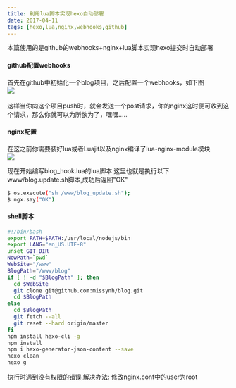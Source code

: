 ```yaml
---
title: 利用lua脚本实现hexo自动部署
date: 2017-04-11  
tags: [hexo,lua,nginx,webhooks,github]
---
```

本篇使用的是github的webhooks+nginx+lua脚本实现hexo提交时自动部署
#### github配置webhooks
首先在github中初始化一个blog项目，之后配置一个webhooks，如下图  
<img src="http://oo8ieb5e5.bkt.clouddn.com/image/vps/github_webhooks.png" />   <br><br>
这样当你向这个项目push时，就会发送一个post请求，你的nginx这时便可收到这个请求，那么你就可以为所欲为了，嘿嘿.....

<!--more-->

#### nginx配置
在这之前你需要装好lua或者Luajit以及nginx编译了lua-nginx-module模块  
<img src="http://oo8ieb5e5.bkt.clouddn.com/image/vps/nginx_webhooks_conf.png" />

现在开始编写blog_hook.lua的lua脚本
这里也就是执行以下www/blog.update.sh脚本,成功后返回"OK"
``` bash
$ os.execute("sh /www/blog_update.sh");
$ ngx.say("OK")
```

#### shell脚本
``` bash
#!/bin/bash
export PATH=$PATH:/usr/local/nodejs/bin
export LANG="en_US.UTF-8"
unset GIT_DIR 
NowPath=`pwd`
WebSite="/www"
BlogPath="/www/blog"
if [ ! -d "$BlogPath" ]; then
  cd $WebSite
  git clone git@github.com:missynh/blog.git
  cd $BlogPath
else
  cd $BlogPath
  git fetch --all
  git reset --hard origin/master
fi
npm install hexo-cli -g
npm install
npm i hexo-generator-json-content --save
hexo clean
hexo g
```
执行时遇到没有权限的错误,解决办法: 修改nginx.conf中的user为root


